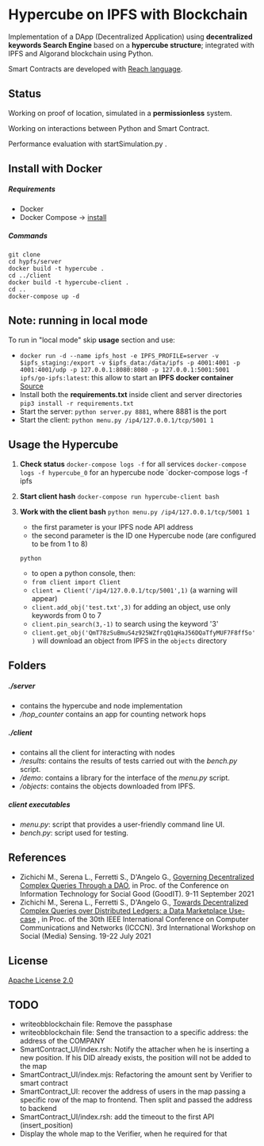 # Hypercube on IPFS with Blockchain

Implementation of a DApp (Decentralized Application) using **decentralized keywords Search Engine** based on a **hypercube structure**; integrated with IPFS and Algorand blockchain using Python.

Smart Contracts are developed with [Reach language](https://www.reach.sh).

## Status

Working on proof of location, simulated in a **permissionless** system.

Working on interactions between Python and Smart Contract.

Performance evaluation with startSimulation.py .

## Install with Docker

##### Requirements

- Docker
- Docker Compose -> [install](https://docs.docker.com/compose/install/)

##### Commands

```
git clone
cd hypfs/server
docker build -t hypercube .
cd ../client
docker build -t hypercube-client .
cd ..
docker-compose up -d
```

## Note: running in local mode
To run in "local mode" skip **usage** section and use:
   - `docker run -d --name ipfs_host -e IPFS_PROFILE=server -v $ipfs_staging:/export -v $ipfs_data:/data/ipfs -p 4001:4001 -p 4001:4001/udp -p 127.0.0.1:8080:8080 -p 127.0.0.1:5001:5001 ipfs/go-ipfs:latest`: this allow to start an **IPFS docker container** [Source](https://docs.ipfs.io/how-to/run-ipfs-inside-docker/#customizing-your-node)
   - Install both the **requirements.txt** inside client and server directories `pip3 install -r requirements.txt`
   - Start the server: `python server.py 8881`, where 8881 is the port
   - Start the client: `python menu.py /ip4/127.0.0.1/tcp/5001 1`

## Usage the Hypercube

1. **Check status**
   `docker-compose logs -f` for all services
   `docker-compose logs -f hypercube_0` for an hypercube node
   `docker-compose logs -f ipfs
2. **Start client hash**
   `docker-compose run hypercube-client bash`
3. **Work with the client bash**
   `python menu.py /ip4/127.0.0.1/tcp/5001 1`

   - the first parameter is your IPFS node API address
   - the second parameter is the ID one Hypercube node (are configured to be from 1 to 8)

   `python`

   - to open a python console, then:
   - `from client import Client`
   - `client = Client('/ip4/127.0.0.1/tcp/5001',1)` (a warning will appear)
   - `client.add_obj('test.txt',3)` for adding an object, use only keywords from 0 to 7
   - `client.pin_search(3,-1)` to search using the keyword '3'
   - `client.get_obj('QmT78zSuBmuS4z925WZfrqQ1qHaJ56DQaTfyMUF7F8ff5o')` will download an object from IPFS in the `objects` directory

## Folders

##### ./server

- contains the hypercube and node implementation
- _/hop_counter_ contains an app for counting network hops

##### ./client

- contains all the client for interacting with nodes
- _/results_: contains the results of tests carried out with the _bench.py_ script.
- _/demo_: contains a library for the interface of the _menu.py_ script.
- _/objects_: contains the objects downloaded from IPFS.

##### client executables

- _menu.py_: script that provides a user-friendly command line UI.
- _bench.py_: script used for testing.

## References

- Zichichi M., Serena L., Ferretti S., D'Angelo G., [Governing Decentralized Complex Queries Through a DAO](https://mirkozichichi.me/assets/papers/14governing.pdf), in Proc. of the Conference on Information Technology for Social Good (GoodIT). 9-11 September 2021
- Zichichi M., Serena L., Ferretti S., D'Angelo G., [Towards Decentralized Complex Queries over Distributed Ledgers: a Data Marketplace Use-case](https://mirkozichichi.me/assets/papers/12towards.pdf) , in Proc. of the 30th IEEE International Conference on Computer Communications and Networks (ICCCN). 3rd International Workshop on Social (Media) Sensing. 19-22 July 2021

## License

[Apache License 2.0](./LICENSE)

## TODO
- writeobblockchain file: Remove the passphase 
- writeobblockchain file: Send the transaction to a specific address: the address of the COMPANY 
- SmartContract_UI/index.rsh: Notify the attacher when he is inserting a new position. If his DID already exists, the position will not be added to the map
- SmartContract_UI/index.mjs: Refactoring the amount sent by Verifier to smart contract
- SmartContract_UI: recover the address of users in the map passing a specific row of the map to frontend. Then split and passed the address to backend
- SmartContract_UI/index.rsh: add the timeout to the first API (insert_position)
- Display the whole map to the Verifier, when he required for that
